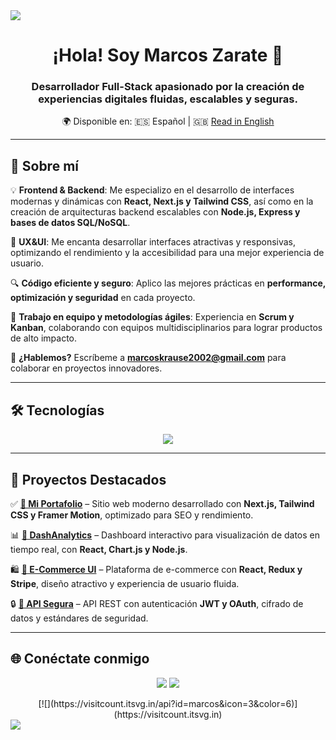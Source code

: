 <!-- Divisor horizontal -->
<img src="https://user-images.githubusercontent.com/73097560/115834477-dbab4500-a447-11eb-908a-139a6edaec5c.gif">

<h1 align="center">¡Hola! Soy Marcos Zarate 👋</h1>
<h3 align="center">Desarrollador Full-Stack apasionado por la creación de experiencias digitales fluidas, escalables y seguras.</h3>

<p align="center">
    🌍 Disponible en:  
    🇪🇸 Español | 🇬🇧 <a href="https://github.com/tuusuario/tu-repo-ingles" target="_blank">Read in English</a>
</p>

---

## 🚀 Sobre mí  
💡 **Frontend & Backend**: Me especializo en el desarrollo de interfaces modernas y dinámicas con **React, Next.js y Tailwind CSS**, así como en la creación de arquitecturas backend escalables con **Node.js, Express y bases de datos SQL/NoSQL**.  

🎨 **UX&UI**: Me encanta desarrollar interfaces atractivas y responsivas, optimizando el rendimiento y la accesibilidad para una mejor experiencia de usuario.  

🔍 **Código eficiente y seguro**: Aplico las mejores prácticas en **performance, optimización y seguridad** en cada proyecto.  

📌 **Trabajo en equipo y metodologías ágiles**: Experiencia en **Scrum y Kanban**, colaborando con equipos multidisciplinarios para lograr productos de alto impacto.  

📩 **¿Hablemos?** Escríbeme a **[marcoskrause2002@gmail.com](mailto:marcoskrause2002@gmail.com)** para colaborar en proyectos innovadores.  

---

## 🛠️ Tecnologías  
<p align="center">
    <img src="https://skillicons.dev/icons?i=html,css,js,ts,react,nextjs,vue,tailwind,bootstrap,materialui,nodejs,express,prisma,mongodb,postgres,docker,figma,linux,git,github,vscode&perline=7">
</p>

---

## 🚀 Proyectos Destacados  
✅ **[🔗 Mi Portafolio](https://miportafolio.com)** – Sitio web moderno desarrollado con **Next.js, Tailwind CSS y Framer Motion**, optimizado para SEO y rendimiento.  

📊 **[🔗 DashAnalytics](https://github.com/marcos/dashanalytics)** – Dashboard interactivo para visualización de datos en tiempo real, con **React, Chart.js y Node.js**.  

🛍️ **[🔗 E-Commerce UI](https://github.com/marcos/ecommerce-ui)** – Plataforma de e-commerce con **React, Redux y Stripe**, diseño atractivo y experiencia de usuario fluida.  

🔒 **[🔗 API Segura](https://github.com/marcos/api-security)** – API REST con autenticación **JWT y OAuth**, cifrado de datos y estándares de seguridad.  

---

## 🌐 Conéctate conmigo  
<p align="center">
  <a href="https://linkedin.com/in/tuusuario" target="_blank"><img src="https://img.shields.io/badge/LinkedIn-blue?style=for-the-badge&logo=linkedin"></a>
  <a href="mailto:marcoskrause2002@gmail.com"><img src="https://img.shields.io/badge/Email-red?style=for-the-badge&logo=gmail"></a>
</p>

<!-- Contador de visitas -->
<div align="center">
  [![](https://visitcount.itsvg.in/api?id=marcos&icon=3&color=6)](https://visitcount.itsvg.in)
</div>

<!-- Divisor horizontal -->
<img src="https://user-images.githubusercontent.com/73097560/115834477-dbab4500-a447-11eb-908a-139a6edaec5c.gif">
